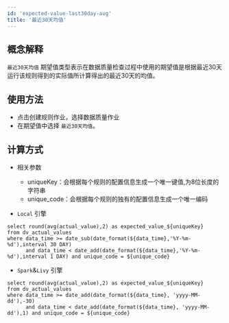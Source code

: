 ```yaml
---
id: 'expected-value-last30day-avg'
title: '最近30天均值'
---
```


## 概念解释
`最近30天均值` 期望值类型表示在数据质量检查过程中使用的期望值是根据最近30天运行该规则得到的实际值所计算得出的最近30天的均值。

## 使用方法
- 点击创建规则作业，选择数据质量作业
- 在期望值中选择 `最近30天均值`。

## 计算方式
- 相关参数
    - uniqueKey：会根据每个规则的配置信息生成一个唯一键值,为8位长度的字符串
    - unique_code：会根据每个规则的独有的配置信息生成一个唯一编码

- `Local` 引擎
```
select round(avg(actual_value),2) as expected_value_${uniqueKey}
from dv_actual_values 
where data_time >= date_sub(date_format(${data_time},'%Y-%m-%d'),interval 30 DAY)
      and data_time < date_add(date_format(${data_time},'%Y-%m-%d'),interval 1 DAY) and unique_code = ${unique_code}
``` 

- `Spark`&`Livy` 引擎
```
select round(avg(actual_value),2) as expected_value_${uniqueKey}
from dv_actual_values 
where data_time >= date_add(date_format(${data_time}, 'yyyy-MM-dd'),-30)
      and data_time < date_add(date_format(${data_time}, 'yyyy-MM-dd'),1) and unique_code = ${unique_code}
``` 